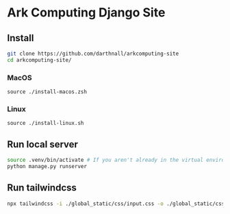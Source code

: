 # Ark Computing Django Site

## Install
```bash
git clone https://github.com/darthnall/arkcomputing-site
cd arkcomputing-site/
```

### MacOS
`source ./install-macos.zsh`

### Linux
`source ./install-linux.sh`


## Run local server
```bash
source .venv/bin/activate # If you aren't already in the virtual environment
python manage.py runserver
```

## Run tailwindcss
```bash
npx tailwindcss -i ./global_static/css/input.css -o ./global_static/css/main.css --watch
```
